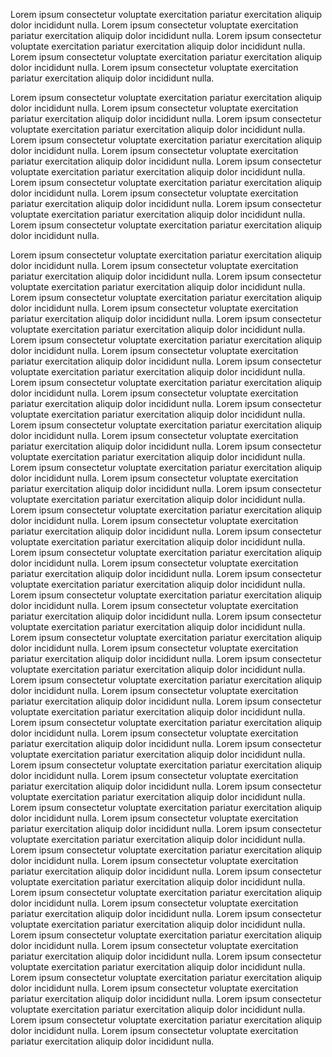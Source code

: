 
Lorem ipsum consectetur voluptate exercitation pariatur exercitation aliquip dolor incididunt nulla.
Lorem ipsum consectetur voluptate exercitation pariatur exercitation aliquip dolor incididunt nulla.
Lorem ipsum consectetur voluptate exercitation pariatur exercitation aliquip dolor incididunt nulla.
Lorem ipsum consectetur voluptate exercitation pariatur exercitation aliquip dolor incididunt nulla.
Lorem ipsum consectetur voluptate exercitation pariatur exercitation aliquip dolor incididunt nulla.


Lorem ipsum consectetur voluptate exercitation pariatur exercitation aliquip dolor incididunt nulla.
Lorem ipsum consectetur voluptate exercitation pariatur exercitation aliquip dolor incididunt nulla.
Lorem ipsum consectetur voluptate exercitation pariatur exercitation aliquip dolor incididunt nulla.
Lorem ipsum consectetur voluptate exercitation pariatur exercitation aliquip dolor incididunt nulla.
Lorem ipsum consectetur voluptate exercitation pariatur exercitation aliquip dolor incididunt nulla.
Lorem ipsum consectetur voluptate exercitation pariatur exercitation aliquip dolor incididunt nulla.
Lorem ipsum consectetur voluptate exercitation pariatur exercitation aliquip dolor incididunt nulla.
Lorem ipsum consectetur voluptate exercitation pariatur exercitation aliquip dolor incididunt nulla.
Lorem ipsum consectetur voluptate exercitation pariatur exercitation aliquip dolor incididunt nulla.
Lorem ipsum consectetur voluptate exercitation pariatur exercitation aliquip dolor incididunt nulla.



Lorem ipsum consectetur voluptate exercitation pariatur exercitation aliquip dolor incididunt nulla.
Lorem ipsum consectetur voluptate exercitation pariatur exercitation aliquip dolor incididunt nulla.
Lorem ipsum consectetur voluptate exercitation pariatur exercitation aliquip dolor incididunt nulla.
Lorem ipsum consectetur voluptate exercitation pariatur exercitation aliquip dolor incididunt nulla.
Lorem ipsum consectetur voluptate exercitation pariatur exercitation aliquip dolor incididunt nulla.
Lorem ipsum consectetur voluptate exercitation pariatur exercitation aliquip dolor incididunt nulla.
Lorem ipsum consectetur voluptate exercitation pariatur exercitation aliquip dolor incididunt nulla.
Lorem ipsum consectetur voluptate exercitation pariatur exercitation aliquip dolor incididunt nulla.
Lorem ipsum consectetur voluptate exercitation pariatur exercitation aliquip dolor incididunt nulla.
Lorem ipsum consectetur voluptate exercitation pariatur exercitation aliquip dolor incididunt nulla.
Lorem ipsum consectetur voluptate exercitation pariatur exercitation aliquip dolor incididunt nulla.
Lorem ipsum consectetur voluptate exercitation pariatur exercitation aliquip dolor incididunt nulla.
Lorem ipsum consectetur voluptate exercitation pariatur exercitation aliquip dolor incididunt nulla.
Lorem ipsum consectetur voluptate exercitation pariatur exercitation aliquip dolor incididunt nulla.
Lorem ipsum consectetur voluptate exercitation pariatur exercitation aliquip dolor incididunt nulla.
Lorem ipsum consectetur voluptate exercitation pariatur exercitation aliquip dolor incididunt nulla.
Lorem ipsum consectetur voluptate exercitation pariatur exercitation aliquip dolor incididunt nulla.
Lorem ipsum consectetur voluptate exercitation pariatur exercitation aliquip dolor incididunt nulla.
Lorem ipsum consectetur voluptate exercitation pariatur exercitation aliquip dolor incididunt nulla.
Lorem ipsum consectetur voluptate exercitation pariatur exercitation aliquip dolor incididunt nulla.
Lorem ipsum consectetur voluptate exercitation pariatur exercitation aliquip dolor incididunt nulla.
Lorem ipsum consectetur voluptate exercitation pariatur exercitation aliquip dolor incididunt nulla.
Lorem ipsum consectetur voluptate exercitation pariatur exercitation aliquip dolor incididunt nulla.
Lorem ipsum consectetur voluptate exercitation pariatur exercitation aliquip dolor incididunt nulla.
Lorem ipsum consectetur voluptate exercitation pariatur exercitation aliquip dolor incididunt nulla.
Lorem ipsum consectetur voluptate exercitation pariatur exercitation aliquip dolor incididunt nulla.
Lorem ipsum consectetur voluptate exercitation pariatur exercitation aliquip dolor incididunt nulla.
Lorem ipsum consectetur voluptate exercitation pariatur exercitation aliquip dolor incididunt nulla.
Lorem ipsum consectetur voluptate exercitation pariatur exercitation aliquip dolor incididunt nulla.
Lorem ipsum consectetur voluptate exercitation pariatur exercitation aliquip dolor incididunt nulla.
Lorem ipsum consectetur voluptate exercitation pariatur exercitation aliquip dolor incididunt nulla.
Lorem ipsum consectetur voluptate exercitation pariatur exercitation aliquip dolor incididunt nulla.
Lorem ipsum consectetur voluptate exercitation pariatur exercitation aliquip dolor incididunt nulla.
Lorem ipsum consectetur voluptate exercitation pariatur exercitation aliquip dolor incididunt nulla.
Lorem ipsum consectetur voluptate exercitation pariatur exercitation aliquip dolor incididunt nulla.
Lorem ipsum consectetur voluptate exercitation pariatur exercitation aliquip dolor incididunt nulla.
Lorem ipsum consectetur voluptate exercitation pariatur exercitation aliquip dolor incididunt nulla.
Lorem ipsum consectetur voluptate exercitation pariatur exercitation aliquip dolor incididunt nulla.
Lorem ipsum consectetur voluptate exercitation pariatur exercitation aliquip dolor incididunt nulla.
Lorem ipsum consectetur voluptate exercitation pariatur exercitation aliquip dolor incididunt nulla.
Lorem ipsum consectetur voluptate exercitation pariatur exercitation aliquip dolor incididunt nulla.
Lorem ipsum consectetur voluptate exercitation pariatur exercitation aliquip dolor incididunt nulla.
Lorem ipsum consectetur voluptate exercitation pariatur exercitation aliquip dolor incididunt nulla.
Lorem ipsum consectetur voluptate exercitation pariatur exercitation aliquip dolor incididunt nulla.
Lorem ipsum consectetur voluptate exercitation pariatur exercitation aliquip dolor incididunt nulla.
Lorem ipsum consectetur voluptate exercitation pariatur exercitation aliquip dolor incididunt nulla.
Lorem ipsum consectetur voluptate exercitation pariatur exercitation aliquip dolor incididunt nulla.
Lorem ipsum consectetur voluptate exercitation pariatur exercitation aliquip dolor incididunt nulla.
Lorem ipsum consectetur voluptate exercitation pariatur exercitation aliquip dolor incididunt nulla.
Lorem ipsum consectetur voluptate exercitation pariatur exercitation aliquip dolor incididunt nulla.
Lorem ipsum consectetur voluptate exercitation pariatur exercitation aliquip dolor incididunt nulla.
Lorem ipsum consectetur voluptate exercitation pariatur exercitation aliquip dolor incididunt nulla.
Lorem ipsum consectetur voluptate exercitation pariatur exercitation aliquip dolor incididunt nulla.
Lorem ipsum consectetur voluptate exercitation pariatur exercitation aliquip dolor incididunt nulla.
Lorem ipsum consectetur voluptate exercitation pariatur exercitation aliquip dolor incididunt nulla.
Lorem ipsum consectetur voluptate exercitation pariatur exercitation aliquip dolor incididunt nulla.
